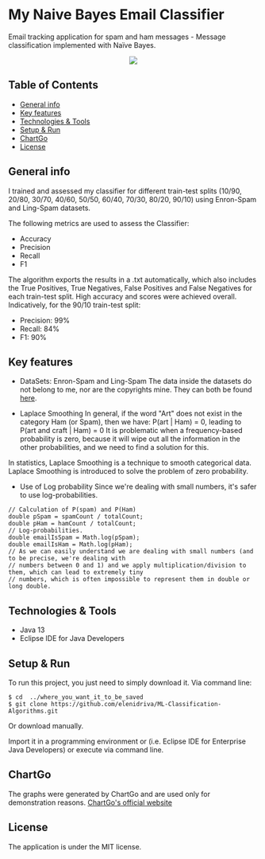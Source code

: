 # My Naive Bayes Email Classifier
Email tracking application for spam and ham messages - Message classification implemented with Naïve Bayes.

<p align="center">
  <img src="https://i.ibb.co/RCRkJRB/overall.png">
</p>

## Table of Contents
* [General info](#general-info)
* [Key features](#key-features)
* [Technologies & Tools](#technologies--tools)
* [Setup & Run](#setup--run)
* [ChartGo](#chartgo)
* [License](#license)


## General info
I trained and assessed my classifier for different train-test splits (10/90, 20/80, 30/70, 40/60, 50/50,
  60/40, 70/30, 80/20, 90/10) using Enron-Spam and Ling-Spam datasets.

The following metrics are used to assess the Classifier:
* Accuracy
* Precision
* Recall
* F1

The algorithm exports the results in a .txt automatically, which also includes the True Positives, True
Negatives, False Positives and False Negatives for each train-test split.
High accuracy and scores were achieved overall. Indicatively, for the 90/10 train-test split:
* Precision: 99%
* Recall: 84%
* F1: 90%

## Key features
* DataSets: Enron-Spam and Ling-Spam
The data inside the datasets do not belong to me, nor are the copyrights mine.
They can both be found [here](http://www2.aueb.gr/users/ion/publications.html).

* Laplace Smoothing
In general, if the word "Art" does not exist in the category Ham (or Spam), then we have:
 P(art | Ham) = 0, leading to P(art and craft  | Ham) = 0
It is problematic when a frequency-based probability is zero, because it will wipe out all the information in the other probabilities, and we need to find a solution for this.

In statistics, Laplace Smoothing is a technique to smooth categorical data. Laplace Smoothing is introduced to solve the problem of zero probability.
* Use of Log probability
Since we're dealing with small numbers, it's safer to use log-probabilities.
```
// Calculation of P(spam) and P(Ham)
double pSpam = spamCount / totalCount;
double pHam = hamCount / totalCount;
// Log-probabilities.
double emailIsSpam = Math.log(pSpam);
double emailIsHam = Math.log(pHam);
// As we can easily understand we are dealing with small numbers (and to be precise, we're dealing with
// numbers between 0 and 1) and we apply multiplication/division to them, which can lead to extremely tiny
// numbers, which is often impossible to represent them in double or long double.
```
## Technologies & Tools
* Java 13
* Eclipse IDE for Java Developers

## Setup & Run
To run this project, you just need to simply download it.
Via command line:
```
$ cd  ../where_you_want_it_to_be_saved
$ git clone https://github.com/elenidriva/ML-Classification-Algorithms.git
```
Or download manually.

Import it in a programming environment or (i.e. Eclipse IDE for Enterprise Java Developers) or execute via command line.

## ChartGo
The graphs were generated by ChartGo and are used only for demonstration reasons.
[ChartGo's official website](https://www.chartgo.com/)

## License
 The application is under the MIT license.
